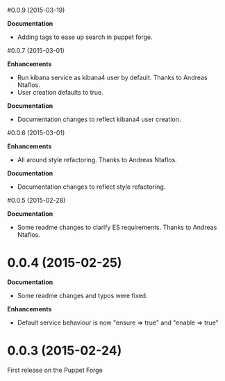 #0.0.9 (2015-03-19)

**Documentation**
 - Adding tags to ease up search in puppet forge.

#0.0.7 (2015-03-01)

**Enhancements**
 - Run kibana service as kibana4 user by default. Thanks to Andreas Ntaflos.
 - User creation defaults to true.

**Documentation**
 - Documentation changes to reflect kibana4 user creation.

#0.0.6 (2015-03-01)

**Enhancements**
 - All around style refactoring. Thanks to Andreas Ntaflos.

**Documentation**
 - Documentation changes to reflect style refactoring.

#0.0.5 (2015-02-28)

**Documentation**
 - Some readme changes to clarify ES requirements. Thanks to Andreas Ntaflos.

# 0.0.4 (2015-02-25)

**Documentation**
 - Some readme changes and typos were fixed.

**Enhancements**
 - Default service behaviour is now "ensure => true" and "enable => true"

# 0.0.3 (2015-02-24)

First release on the Puppet Forge
